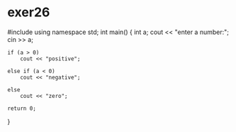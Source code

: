 # exer26

#include<iostream>
using namespace std;
int main()
{
    int a;
    cout << "enter a number:";
    cin >> a;

    if (a > 0)
        cout << "positive";

    else if (a < 0)
        cout << "negative";

    else
        cout << "zero";

    return 0;
}

